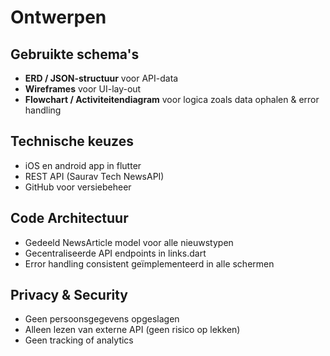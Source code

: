 # Ontwerpen

## Gebruikte schema's
- **ERD / JSON-structuur** voor API-data
- **Wireframes** voor UI-lay-out
- **Flowchart / Activiteitendiagram** voor logica zoals data ophalen & error handling

## Technische keuzes
- iOS en android app in flutter
- REST API (Saurav Tech NewsAPI)
- GitHub voor versiebeheer

## Code Architectuur
- Gedeeld NewsArticle model voor alle nieuwstypen
- Gecentraliseerde API endpoints in links.dart
- Error handling consistent geïmplementeerd in alle schermen

## Privacy & Security
- Geen persoonsgegevens opgeslagen
- Alleen lezen van externe API (geen risico op lekken)
- Geen tracking of analytics